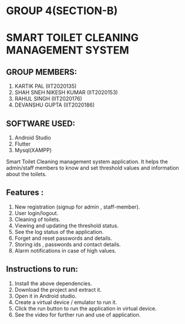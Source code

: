 # GROUP 4(SECTION-B)

# SMART TOILET CLEANING MANAGEMENT SYSTEM

## GROUP MEMBERS:

1. KARTIK PAL (IIT2020135)
2. SHAH SNEH NIKESH KUMAR (IIT2020153)
3. RAHUL SINGH (IIT2020176)
4. DEVANSHU GUPTA (IIT2020186)

## SOFTWARE USED:

1. Android Studio
2. Flutter
3. Mysql(XAMPP)

Smart Toilet Cleaning management system application. It helps the admin/staff members to know and set threshold values and information 
about the toilets.

## Features :
1. New registration (signup for admin , staff-member).
2. User login/logout.
3. Cleaning of toilets.
4. Viewing and updating the threshold status.
5. See the log status of the application.
6. Forget and reset passwords and details.
7. Storing ids , passwords and contact details.
8. Alarm notifications in case of high values.


## Instructions to run:

1. Install the above dependencies.
2. Download the project and extract it.
3. Open it in Android studio.
4. Create a virtual device / emulator to run it.
5. Click the run button to run the application in virtual device.
6. See the video for further run and use of application.
